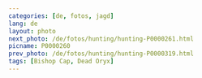 ```yaml
---
categories: [de, fotos, jagd]
lang: de
layout: photo
next_photo: /de/fotos/hunting/hunting-P0000261.html
picname: P0000260
prev_photo: /de/fotos/hunting/hunting-P0000319.html
tags: [Bishop Cap, Dead Oryx]
---
```

